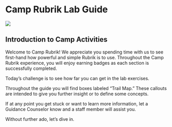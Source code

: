 # Camp Rubrik Lab Guide



![](https://lh6.googleusercontent.com/DycwjKXU9rnY3xvKSUMS8rxnJv3Y1j_MEUlFnJGBDj2crA_Jo4NwTim-fM1MF9GDFWrVwyU5yZPyve6f7Cehi2VqaC7ocu_rAneW_MaloYjYKOOlgfjkZNXQekTpEXKq5Nsox4j9)

## **Introduction to Camp Activities**

Welcome to Camp Rubrik! We appreciate you spending time with us to see first-hand how powerful and simple Rubrik is to use. Throughout the Camp Rubrik experience, you will enjoy earning badges as each section is successfully completed.

Today’s challenge is to see how far you can get in the lab exercises. 

Throughout the guide you will find boxes labeled “Trail Map.” These callouts are intended to give you further insight or to define some concepts.

If at any point you get stuck or want to learn more information, let a Guidance Counselor know and a staff member will assist you. 

Without further ado, let’s dive in.  


